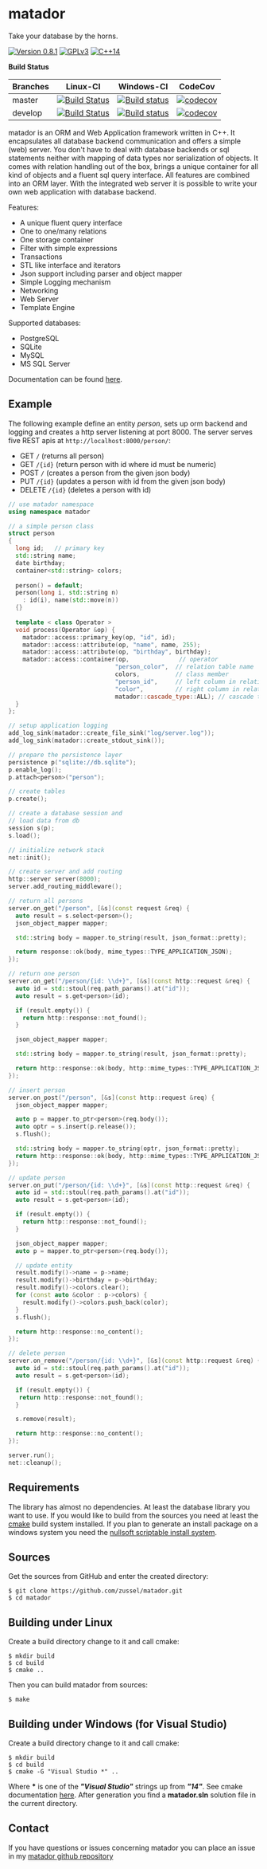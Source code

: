 matador
=======

Take your database by the horns.

[![Version 0.8.1](https://badge.fury.io/gh/zussel%2Fmatador.svg)](https://badge.fury.io/gh/zussel%2Fmatador)
[![GPLv3](https://img.shields.io/badge/License-GPL%20v3-blue.svg)](https://raw.githubusercontent.com/zussel/matador/develop/License)
[![C++14](https://img.shields.io/badge/language-C%2B%2B14-yellow.svg)](https://en.wikipedia.org/wiki/C%2B%2B14)

__Build Status__

| Branches    | Linux-CI | Windows-CI |  CodeCov  |
|-------------|-----------|-----------|-----------|
| master      |[![Build Status](https://github.com/zussel/matador/actions/workflows/linux.yml/badge.svg?branch=master)](https://github.com/zussel/matador/actions/workflows/linux.yml?query=branch%3Amaster)|[![Build status](https://ci.appveyor.com/api/projects/status/fs50s053d085q5j8/branch/master?svg=true)](https://ci.appveyor.com/project/zussel/matador/branch/master)|[![codecov](https://codecov.io/gh/zussel/matador/branch/master/graph/badge.svg?token=3PhtuRr0a8)](https://codecov.io/gh/zussel/matador)|
| develop     |[![Build Status](https://github.com/zussel/matador/actions/workflows/linux.yml/badge.svg?branch=develop)](https://github.com/zussel/matador/actions/workflows/linux.yml?query=branch%3Adevelop)|[![Build status](https://ci.appveyor.com/api/projects/status/fs50s053d085q5j8/branch/develop?svg=true)](https://ci.appveyor.com/project/zussel/matador/branch/develop)|[![codecov](https://codecov.io/gh/zussel/matador/branch/develop/graph/badge.svg?token=3PhtuRr0a8)](https://codecov.io/gh/zussel/matador)|

matador is an ORM and Web Application framework written in C++. It
encapsulates all database backend communication and offers a simple (web) server.
You don't have to deal with database backends or sql statements neither with mapping of
data types nor serialization of objects. It comes with relation handling out
of the box, brings a unique container for all kind of objects and a fluent sql
query interface. All features are combined into an ORM layer. With the integrated web server
it is possible to write your own web application with database backend.

Features:

 * A unique fluent query interface
 * One to one/many relations
 * One storage container
 * Filter with simple expressions
 * Transactions
 * STL like interface and iterators
 * Json support including parser and object mapper
 * Simple Logging mechanism
 * Networking
 * Web Server
 * Template Engine
 
Supported databases:
 * PostgreSQL
 * SQLite
 * MySQL
 * MS SQL Server

Documentation can be found [here](http://zussel.github.io/matador).

Example
-------

The following example define an entity _person_, sets up orm backend and
logging and creates a http server listening at port 8000. The server serves
five REST apis at ```http://localhost:8000/person/```:
- GET ```/``` (returns all person)
- GET ```/{id}``` (return person with id where id must be numeric)
- POST ```/``` (creates a person from the given json body)
- PUT ```/{id}``` (updates a person with id from the given json body)
- DELETE ```/{id}``` (deletes a person with id)

```cpp
// use matador namespace
using namespace matador

// a simple person class
struct person
{
  long id;   // primary key
  std::string name;
  date birthday;
  container<std::string> colors;
  
  person() = default;
  person(long i, std::string n)
    : id(i), name(std::move(n))
  {}
  
  template < class Operator >
  void process(Operator &op) {
    matador::access::primary_key(op, "id", id);
    matador::access::attribute(op, "name", name, 255);
    matador::access::attribute(op, "birthday", birthday);
    matador::access::container(op,              // operator
                              "person_color",  // relation table name
                              colors,          // class member
                              "person_id",     // left column in relation table
                              "color",         // right column in relation table
                              matador::cascade_type::ALL); // cascade type
  }
};

// setup application logging
add_log_sink(matador::create_file_sink("log/server.log"));
add_log_sink(matador::create_stdout_sink());

// prepare the persistence layer
persistence p("sqlite://db.sqlite");
p.enable_log();
p.attach<person>("person");

// create tables
p.create();

// create a database session and
// load data from db
session s(p);
s.load();

// initialize network stack
net::init();

// create server and add routing
http::server server(8000);
server.add_routing_middleware();

// return all persons
server.on_get("/person", [&s](const request &req) {
  auto result = s.select<person>();
  json_object_mapper mapper;

  std::string body = mapper.to_string(result, json_format::pretty);

  return response::ok(body, mime_types::TYPE_APPLICATION_JSON);
});

// return one person
server.on_get("/person/{id: \\d+}", [&s](const http::request &req) {
  auto id = std::stoul(req.path_params().at("id"));
  auto result = s.get<person>(id);

  if (result.empty()) {
    return http::response::not_found();
  }

  json_object_mapper mapper;

  std::string body = mapper.to_string(result, json_format::pretty);

  return http::response::ok(body, http::mime_types::TYPE_APPLICATION_JSON);
});

// insert person
server.on_post("/person", [&s](const http::request &req) {
  json_object_mapper mapper;

  auto p = mapper.to_ptr<person>(req.body());
  auto optr = s.insert(p.release());
  s.flush();

  std::string body = mapper.to_string(optr, json_format::pretty);
  return http::response::ok(body, http::mime_types::TYPE_APPLICATION_JSON);
});

// update person
server.on_put("/person/{id: \\d+}", [&s](const http::request &req) {
  auto id = std::stoul(req.path_params().at("id"));
  auto result = s.get<person>(id);

  if (result.empty()) {
    return http::response::not_found();
  }

  json_object_mapper mapper;
  auto p = mapper.to_ptr<person>(req.body());

  // update entity
  result.modify()->name = p->name;
  result.modify()->birthday = p->birthday;
  result.modify()->colors.clear();
  for (const auto &color : p->colors) {
    result.modify()->colors.push_back(color);
  }
  s.flush();

  return http::response::no_content();
});

// delete person
server.on_remove("/person/{id: \\d+}", [&s](const http::request &req) {
  auto id = std::stoul(req.path_params().at("id"));
  auto result = s.get<person>(id);

  if (result.empty()) {
   return http::response::not_found();
  }

  s.remove(result);

  return http::response::no_content();
});

server.run();
net::cleanup();
```
Requirements
------------

The library has almost no dependencies. At least the database library you want to use.
If you would like to build from the sources you need at least the
[cmake](http://www.cmake.org) build system installed. If you plan to generate an install
package on a windows system you need the
[nullsoft scriptable install system](http://nsis.sourceforge.net).
          
Sources
-------

Get the sources from GitHub and enter the created directory:

    $ git clone https://github.com/zussel/matador.git
    $ cd matador

Building under Linux
--------------------

Create a build directory change to it and call cmake:

    $ mkdir build
    $ cd build
    $ cmake ..
    
Then you can build matador from sources:

    $ make

Building under Windows (for Visual Studio)
------------------------------------------

Create a build directory change to it and call cmake:

    $ mkdir build
    $ cd build
    $ cmake -G "Visual Studio *" ..

Where __*__ is one of the *__"Visual Studio"__* strings up from *__"14"__*. See cmake
documentation [here](https://cmake.org/cmake/help/v3.6/manual/cmake-generators.7.html?#visual-studio-generators).
After generation you find a __matador.sln__ solution file in the current directory.

Contact
-------

If you have questions or issues concerning matador you can place an issue in my
[matador github repository](https://github.com/zussel/matador/issues?milestone=1&state=open)
